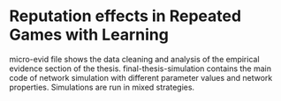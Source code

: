# Reputation effects in Repeated Games with Learning

micro-evid file shows the data cleaning and analysis of the empirical evidence section of the thesis.
final-thesis-simulation contains the main code of network simulation with different parameter values and network properties.
Simulations are run in mixed strategies.
